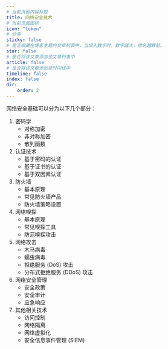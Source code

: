 ```yaml
---
# 当前页面内容标题
title: 网络安全技术
# 当前页面图标
icon: "token"
# 分类
sticky: false
# 是否收藏在博客主题的文章列表中，当填入数字时，数字越大，排名越靠前。
star: false
# 是否将该文章添加至文章列表中
article: false
# 是否将该文章添加至时间线中
timeline: false
index: false
dir:
    order: 2
---
```

网络安全基础可以分为以下几个部分：

1. 密码学
    - 对称加密
    - 非对称加密
    - 散列函数
2. 认证技术
    - 基于密码的认证
    - 基于证书的认证
    - 基于双因素认证
3. 防火墙
    - 基本原理
    - 常见防火墙产品
    - 防火墙策略设置
4. 网络嗅探
    - 基本原理
    - 常见嗅探工具
    - 防范嗅探攻击
5. 网络攻击
    - 木马病毒
    - 蠕虫病毒
    - 拒绝服务 (DoS) 攻击
    - 分布式拒绝服务 (DDoS) 攻击
6. 网络安全管理
    - 安全政策
    - 安全审计
    - 应急响应
7. 其他相关技术
    - 访问控制
    - 网络隔离
    - 网络虚拟化
    - 安全信息事件管理 (SIEM)